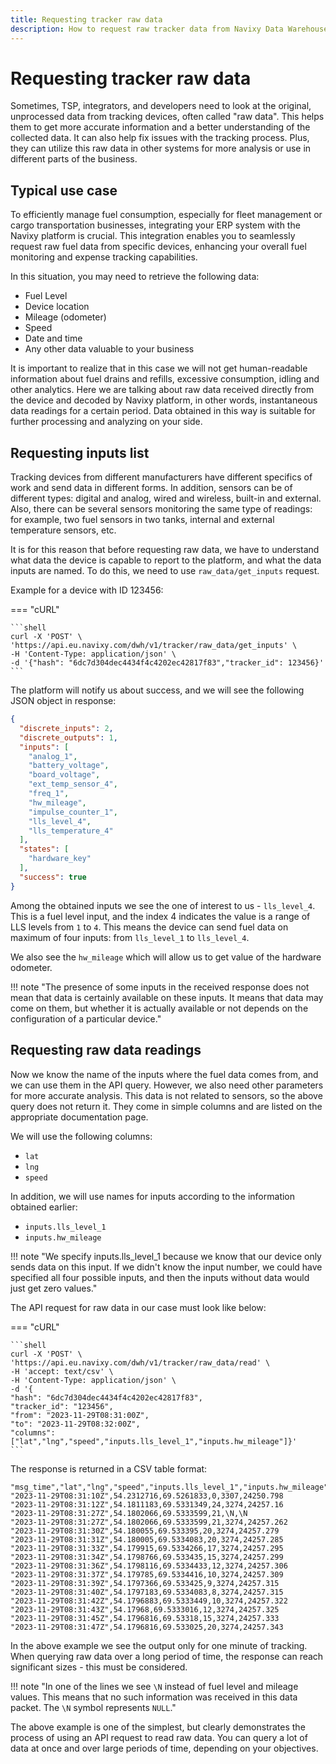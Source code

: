 ```yaml
---
title: Requesting tracker raw data
description: How to request raw tracker data from Navixy Data Warehouse and typical use cases. 
---
```


# Requesting tracker raw data

Sometimes, TSP, integrators, and developers need to look at the original, unprocessed data from tracking devices, often
called "raw data". This helps them to get more accurate information and a better understanding of the collected data.
It can also help fix issues with the tracking process. Plus, they can utilize this raw data in other systems for more
analysis or use in different parts of the business.

## Typical use case

To efficiently manage fuel consumption, especially for fleet management or cargo transportation businesses, integrating
your ERP system with the Navixy platform is crucial. This integration enables you to seamlessly request raw fuel data
from specific devices, enhancing your overall fuel monitoring and expense tracking capabilities.

In this situation, you may need to retrieve the following data:
* Fuel Level
* Device location
* Mileage (odometer)
* Speed
* Date and time
* Any other data valuable to your business

It is important to realize that in this case we will not get human-readable information about fuel drains and refills, 
excessive consumption, idling and other analytics. Here we are talking about raw data received directly from the device 
and decoded by Navixy platform, in other words, instantaneous data readings for a certain period. Data obtained in this 
way is suitable for further processing and analyzing on your side.

## Requesting inputs list

Tracking devices from different manufacturers have different specifics of work and send data in different forms. In 
addition, sensors can be of different types: digital and analog, wired and wireless, built-in and external. Also, there 
can be several sensors monitoring the same type of readings: for example, two fuel sensors in two tanks, internal and 
external temperature sensors, etc.

It is for this reason that before requesting raw data, we have to understand what data the device is capable to report 
to the platform, and what the data inputs are named. To do this, we need to use `raw_data/get_inputs` request.

Example for a device with ID 123456:

=== "cURL"

    ```shell
    curl -X 'POST' \
    'https://api.eu.navixy.com/dwh/v1/tracker/raw_data/get_inputs' \
    -H 'Content-Type: application/json' \
    -d '{"hash": "6dc7d304dec4434f4c4202ec42817f83","tracker_id": 123456}'
    ```

The platform will notify us about success, and we will see the following JSON object in response:

```json
{
  "discrete_inputs": 2,
  "discrete_outputs": 1,
  "inputs": [
    "analog_1",
    "battery_voltage",
    "board_voltage",
    "ext_temp_sensor_4",
    "freq_1",
    "hw_mileage",
    "impulse_counter_1",
    "lls_level_4",
    "lls_temperature_4"
  ],
  "states": [
    "hardware_key"
  ],
  "success": true
}
```

Among the obtained inputs we see the one of interest to us - `lls_level_4`. This is a fuel level input, and the index 4 
indicates the value is a range of LLS levels from `1` to `4`. This means the device can send fuel data on maximum of four 
inputs: from `lls_level_1` to `lls_level_4`.

We also see the `hw_mileage` which will allow us to get value of the hardware odometer.

!!! note "The presence of some inputs in the received response does not mean that data is certainly available on these inputs. It 
means that data may come on them, but whether it is actually available or not depends on the configuration of a 
particular device."

## Requesting raw data readings

Now we know the name of the inputs where the fuel data comes from, and we can use them in the API query. However, we also 
need other parameters for more accurate analysis. This data is not related to sensors, so the above query does not return 
it. They come in simple columns and are listed on the appropriate documentation page.

We will use the following columns:

* `lat`
* `lng`
* `speed`

In addition, we will use names for inputs according to the information obtained earlier:

* `inputs.lls_level_1`
* `inputs.hw_mileage`

!!! note "We specify inputs.lls_level_1 because we know that our device only sends data on this input. If we didn't know the input number, we could have specified all four possible inputs, and then the inputs without data would just get zero values."

The API request for raw data in our case must look like below:

=== "cURL"

    ```shell
    curl -X 'POST' \
    'https://api.eu.navixy.com/dwh/v1/tracker/raw_data/read' \
    -H 'accept: text/csv' \
    -H 'Content-Type: application/json' \
    -d '{
    "hash": "6dc7d304dec4434f4c4202ec42817f83",
    "tracker_id": "123456",
    "from": "2023-11-29T08:31:00Z",
    "to": "2023-11-29T08:32:00Z",
    "columns": ["lat","lng","speed","inputs.lls_level_1","inputs.hw_mileage"]}'
    ```

The response is returned in a CSV table format:

```
"msg_time","lat","lng","speed","inputs.lls_level_1","inputs.hw_mileage"
"2023-11-29T08:31:10Z",54.2312716,69.5261833,0,3307,24250.798
"2023-11-29T08:31:12Z",54.1811183,69.5331349,24,3274,24257.16
"2023-11-29T08:31:27Z",54.1802066,69.5333599,21,\N,\N
"2023-11-29T08:31:27Z",54.1802066,69.5333599,21,3274,24257.262
"2023-11-29T08:31:30Z",54.180055,69.533395,20,3274,24257.279
"2023-11-29T08:31:31Z",54.180005,69.5334083,20,3274,24257.285
"2023-11-29T08:31:33Z",54.179915,69.5334266,17,3274,24257.295
"2023-11-29T08:31:34Z",54.1798766,69.533435,15,3274,24257.299
"2023-11-29T08:31:36Z",54.1798116,69.5334433,12,3274,24257.306
"2023-11-29T08:31:37Z",54.179785,69.5334416,10,3274,24257.309
"2023-11-29T08:31:39Z",54.1797366,69.533425,9,3274,24257.315
"2023-11-29T08:31:40Z",54.1797183,69.5334083,8,3274,24257.315
"2023-11-29T08:31:42Z",54.1796883,69.5333449,10,3274,24257.322
"2023-11-29T08:31:43Z",54.17968,69.5333016,12,3274,24257.325
"2023-11-29T08:31:45Z",54.1796816,69.53318,15,3274,24257.333
"2023-11-29T08:31:47Z",54.1796816,69.533025,20,3274,24257.343
```

In the above example we see the output only for one minute of tracking. When querying raw data over a long period of time, 
the response can reach significant sizes - this must be considered.

!!! note "In one of the lines we see `\N` instead of fuel level and mileage values. This means that no such information was received in this data packet. The `\N` symbol represents `NULL`."

The above example is one of the simplest, but clearly demonstrates the process of using an API request to read raw data. 
You can query a lot of data at once and over large periods of time, depending on your objectives.
